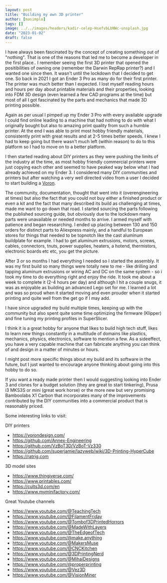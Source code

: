 ```yaml
---
layout: post
title: "Building my own 3D printer"
author: [masimplo]
tags: []
image: ../../images/headers/kadir-celep-HsefvbLbNWc-unsplash.jpg
date: "2023-01-02"
draft: false
---
```


I have always been fascinated by the concept of creating something out of "nothing". That is one of the reasons that led me to become a developer in the first place.. I remember seeing the first 3D printer that opened the positibilities of owning one (remember the Darwin RepRap printer?) and I wanted one since then. It wasn't until the lockdown that I decided to get one. So back in 2021 I got an Ender 3 Pro as many do for their first printer. The printer was much better than I expected. I lost myself reading hours and hours per day about printable materials and their properties, looking into FDM 3D design (even learned a few CAD programs at the time) but most of all I got fascinated by the parts and mechanics that made 3D printing possible.

Again as per usual I pimped up my Ender 3 Pro with every available upgrade I could find online leading to a machine that had nothing to do with what I originally bought but also to amazing print quality from such a humble printer. At the end I was able to print most hobby friendly materials, consistently print with great results and at 2-5 times better speeds. I knew I had to keep going but there wasn't much left (within reason) to do to this platform so I had to move on to a better platform.

I then started reading about DIY printers as they were pushing the limits of the industry at the time, as most hobby friendly commercial printers were just copying each other and seemed to have peaked way below what I had already achieved on my Ender 3. I considered many DIY communities and printers but after watching a very well directed video from a user I decided to start building a [Voron](https://vorondesign.com).

The community, documentation, thought that went into it (overengineering at times) but also the fact that you could not buy either a finished product or even a kit and the fact that many described its build as challenging at times, made me want to go down that road.
I started sourcing the parts following the published sourcing guide, but obviously due to the lockdown many parts were unavailable or needed months to arrive. I armed myself with patience and began researching. I ended up placing between 130 and 150 orders for distinct parts to Aliexpress mainly, and a handful to European stores for things that needed to be topnotch like the cast aluminum buildplate for example.
I had to get aluminum extrusions, motors, screws, cables, connectors, tnuts, power supplies, heaters, a hotend, thermistors, electronic boards etc etc, you get the picture.

After 3 or so months I had everything I needed so I started the assembly. It was my first build so many things were totally new to me - like drilling and tapping aluminum extrusions or wiring AC and DC on the same system - so i took my time to do everything right and enjoy the ride. It took me about a week to complete it (2-4 hours per day) and although I hit a couple snugs, it was as enjoyable as building an advanced Lego set for me. I learned a lot and was so proud when it started moving and even prouder when it started printing and quite well from the get go if I may add.

I have since upgraded my build multiple times, keeping up with the community but also spent quite some time optimizing the firmware (Klipper) and fine tuning my printing profiles in SuperSlicer.

I think it is a great hobby for anyone that likes to build high tech stuff, likes to learn new things constantly in a multitude of domains like plastics, mechanics, physics, electronics, software to mention a few. As a sideeffect, you have a very capable machine that can fabricate anything you can think of and design in a matter of minutes or hours.

I might post more specific things about my build and its software in the future, but I just wanted to encourage anyone thinking about going into this hobby to do so.

If you want a ready made printer then I would suggesting looking into Ender 3 and clones for a budget solution (they are great to start tinkering), Prusa i3 MKS3S or mini (great work horse) or the more new but very promising Bamboolabs X1 Carbon that incorporates many of the improvements contributed by the DIY communities into a commercial product that is reasonably priced.


Some interesting links to visit:

DIY printers
- https://vorondesign.com/
- https://github.com/Annex-Engineering
- https://github.com/VzBoT3D/VzBoT-Vz330
- https://github.com/superjamie/lazyweb/wiki/3D-Printing-HyperCube
- https://ratrig.com


3D model sites
- https://www.thingiverse.com/
- https://www.printables.com/
- https://cults3d.com/en
- https://www.myminifactory.com/

Great Youtube channels
- https://www.youtube.com/@TeachingTech
- https://www.youtube.com/@FilamentFriday
- https://www.youtube.com/@Tombof3DPrintedHorrors
- https://www.youtube.com/@MadeWithLayers
- https://www.youtube.com/@TheEdgeofTech
- https://www.youtube.com/@make.anything
- https://www.youtube.com/@MakersMuse
- https://www.youtube.com/@CNCKitchen
- https://www.youtube.com/@3DPrintingNerd
- https://www.youtube.com/@MihaiDesigns
- https://www.youtube.com/@properprinting
- https://www.youtube.com/@Vez3D
- https://www.youtube.com/@VisionMiner
